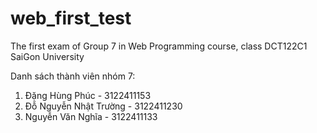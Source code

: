 # web_first_test
The first exam of Group 7 in Web Programming course, class DCT122C1 SaiGon University

Danh sách thành viên nhóm 7:
1. Đặng Hùng Phúc      -        3122411153
2. Đỗ Nguyễn Nhật Trường    -   3122411230
3. Nguyễn Văn Nghĩa      -      3122411133
